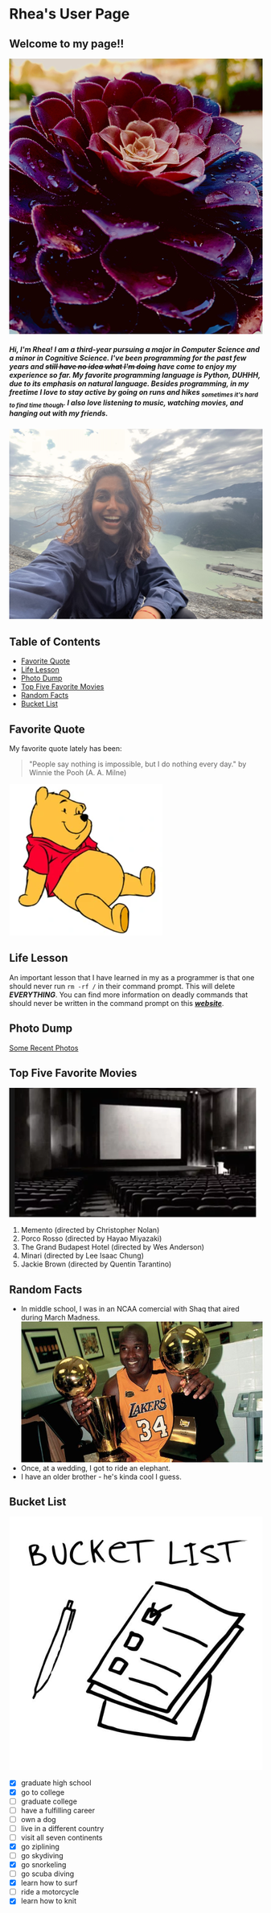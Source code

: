 # Rhea's User Page
## Welcome to my page!!

![flower pic](flower.jpg)

##### Hi, I'm **Rhea**! I am a third-year pursuing a *major in Computer Science* and *a minor in Cognitive Science*. I've been programming for the past few years and ~~still have no idea what I'm doing~~ have come to enjoy my experience so far. My favorite programming language is Python, ***DUHHH***, due to its emphasis on natural language. Besides programming, in my freetime I love to stay active by going on runs and hikes <sub>sometimes it's hard to find time though</sub>. I also love listening to music, watching movies, and hanging out with my friends.

![pic of me](me.jpg)

## Table of Contents
- [Favorite Quote](#favorite-quote)
- [Life Lesson](#life-lesson)
- [Photo Dump](#photo-dump)
- [Top Five Favorite Movies](#top-five-favorite-movies)
- [Random Facts](#random-facts)
- [Bucket List](#bucket-list)

## Favorite Quote
My favorite quote lately has been:
> "People say nothing is impossible, but I do nothing every day." by Winnie the Pooh (A. A. Milne)

![pic of pooh](pooh.png)

## Life Lesson
An important lesson that I have learned in my as a programmer is that one should never run ```rm -rf /``` in their command prompt. This will delete **_EVERYTHING_**. You can find more information on deadly commands that should never be written in the command prompt on this [***website***](https://www.howtogeek.com/125157/8-deadly-commands-you-should-never-run-on-linux/). 

## Photo Dump
[Some Recent Photos](pics.md)

## Top Five Favorite Movies
![pic of theater](theater.png)
1. Memento (directed by Christopher Nolan)
2. Porco Rosso (directed by Hayao Miyazaki)
3. The Grand Budapest Hotel (directed by Wes Anderson)
4. Minari (directed by Lee Isaac Chung)
5. Jackie Brown (directed by Quentin Tarantino)

## Random Facts
- In middle school, I was in an NCAA comercial with Shaq that aired during March Madness.
![pic of shaq](shaq.jpg)
- Once, at a wedding, I got to ride an elephant.
- I have an older brother - he's kinda cool I guess.

## Bucket List
![pic of bucket list](bucket_list.jpg)
- [x] graduate high school
- [x] go to college
- [ ] graduate college
- [ ] have a fulfilling career
- [ ] own a dog
- [ ] live in a different country
- [ ] visit all seven continents
- [x] go ziplining
- [ ] go skydiving
- [x] go snorkeling
- [ ] go scuba diving
- [x] learn how to surf
- [ ] ride a motorcycle
- [x] learn how to knit